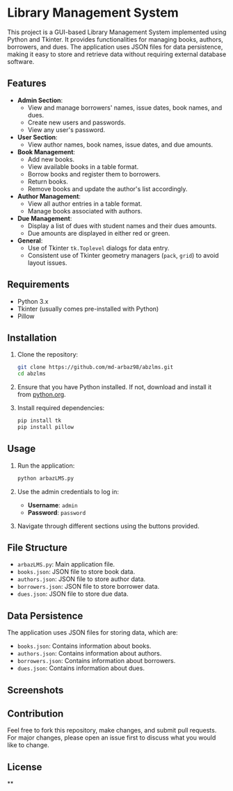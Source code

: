 
# Library Management System

This project is a GUI-based Library Management System implemented using Python and Tkinter. It provides functionalities for managing books, authors, borrowers, and dues. The application uses JSON files for data persistence, making it easy to store and retrieve data without requiring external database software.

## Features

- **Admin Section**:
  - View and manage borrowers' names, issue dates, book names, and dues.
  - Create new users and passwords.
  - View any user's password.
- **User Section**:
  - View author names, book names, issue dates, and due amounts.
- **Book Management**:
  - Add new books.
  - View available books in a table format.
  - Borrow books and register them to borrowers.
  - Return books.
  - Remove books and update the author's list accordingly.
- **Author Management**:
  - View all author entries in a table format.
  - Manage books associated with authors.
- **Due Management**:
  - Display a list of dues with student names and their dues amounts.
  - Due amounts are displayed in either red or green.
- **General**:
  - Use of Tkinter `tk.Toplevel` dialogs for data entry.
  - Consistent use of Tkinter geometry managers (`pack`, `grid`) to avoid layout issues.

## Requirements

- Python 3.x
- Tkinter (usually comes pre-installed with Python)
- Pillow

## Installation

1. Clone the repository:
   ```bash
   git clone https://github.com/md-arbaz98/abzlms.git
   cd abzlms
   ```

2. Ensure that you have Python installed. If not, download and install it from [python.org](https://www.python.org/).

3. Install required dependencies:
   ```bash
   pip install tk
   pip install pillow
   ```

## Usage

1. Run the application:
   ```bash
   python arbazLMS.py
   ```

2. Use the admin credentials to log in:
   - **Username**: `admin`
   - **Password**: `password`

3. Navigate through different sections using the buttons provided.

## File Structure

- `arbazLMS.py`: Main application file.
- `books.json`: JSON file to store book data.
- `authors.json`: JSON file to store author data.
- `borrowers.json`: JSON file to store borrower data.
- `dues.json`: JSON file to store due data.

## Data Persistence

The application uses JSON files for storing data, which are:
- `books.json`: Contains information about books.
- `authors.json`: Contains information about authors.
- `borrowers.json`: Contains information about borrowers.
- `dues.json`: Contains information about dues.

## Screenshots

## Contribution

Feel free to fork this repository, make changes, and submit pull requests. For major changes, please open an issue first to discuss what you would like to change.

## License

**
